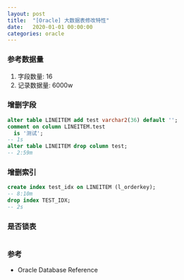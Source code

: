 ```yaml
---
layout: post
title:  "[Oracle] 大数据表修改特性"
date:   2020-01-01 00:00:00
categories: oracle
---
```


### 参考数据量
1. 字段数量: 16
2. 记录数据量: 6000w

### 增删字段
```sql
alter table LINEITEM add test varchar2(36) default '';
comment on column LINEITEM.test
  is '测试';
-- 1s
alter table LINEITEM drop column test;
-- 2:59m
```

### 增删索引
```sql
create index test_idx on LINEITEM (l_orderkey);
-- 8:10m
drop index TEST_IDX;
-- 2s
```

### 是否锁表
```
```

### 参考
+ Oracle Database Reference